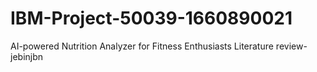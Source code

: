 # IBM-Project-50039-1660890021
AI-powered Nutrition Analyzer for Fitness Enthusiasts
Literature review-jebinjbn
